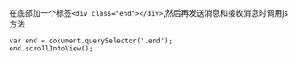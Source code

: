 在底部加一个标签`<div class="end"></div>`,然后再发送消息和接收消息时调用js方法

```
var end = document.querySelector('.end');
end.scrollIntoView();
```

